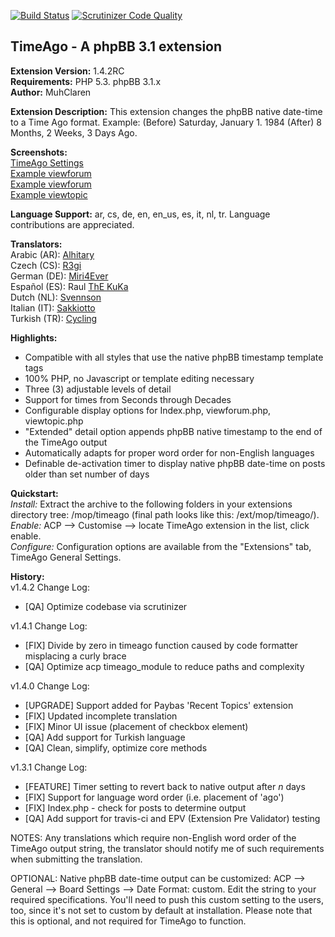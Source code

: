 [![Build Status](https://travis-ci.org/MuhClaren/timeago.svg?branch=master)](https://travis-ci.org/MuhClaren/timeago)
[![Scrutinizer Code Quality](https://scrutinizer-ci.com/g/MuhClaren/timeago/badges/quality-score.png?b=master)](https://scrutinizer-ci.com/g/MuhClaren/timeago/?branch=master)  

TimeAgo - A phpBB 3.1 extension
-------------------------------
**Extension Version:** 1.4.2RC    
**Requirements:** PHP 5.3. phpBB 3.1.x  
**Author:** MuhClaren  

**Extension Description:** This extension changes the phpBB native date-time to a Time Ago format. Example: (Before) Saturday, January 1. 1984 (After) 8 Months, 2 Weeks, 3 Days Ago.  

**Screenshots:**  
[TimeAgo Settings](https://www.imageforge.us/image/6OeW1)  
[Example viewforum](https://www.imageforge.us/image/12Rf)  
[Example viewforum](https://www.imageforge.us/image/1NZX)  
[Example viewtopic](https://www.imageforge.us/image/1LcW)  

**Language Support:** ar, cs, de, en, en_us, es, it, nl, tr. Language contributions are appreciated.  

**Translators:**  
Arabic (AR): [Alhitary](https://www.phpbb.com/community/memberlist.php?mode=viewprofile&u=294346)  
Czech (CS): [R3gi](https://www.phpbb.com/community/memberlist.php?mode=viewprofile&u=1407131)  
German (DE): [Miri4Ever](https://www.phpbb.com/community/memberlist.php?mode=viewprofile&u=1467791)  
Español (ES): Raul [ThE KuKa](https://www.phpbb.com/community/memberlist.php?mode=viewprofile&u=94590)  
Dutch (NL): [Svennson](https://www.phpbb.com/community/memberlist.php?mode=viewprofile&u=187939)  
Italian (IT): [Sakkiotto](https://www.phpbb.com/community/memberlist.php?mode=viewprofile&u=190154)  
Turkish (TR): [Cycling](https://www.phpbb.com/community/memberlist.php?mode=viewprofile&u=1506201)  

**Highlights:**  
 - Compatible with all styles that use the native phpBB timestamp template tags
 - 100% PHP, no Javascript or template editing necessary 
 - Three (3) adjustable levels of detail 
 - Support for times from Seconds through Decades 
 - Configurable display options for Index.php, viewforum.php, viewtopic.php 
 - "Extended" detail option appends phpBB native timestamp to the end of the TimeAgo output
 - Automatically adapts for proper word order for non-English languages
 - Definable de-activation timer to display native phpBB date-time on posts older than set number of days 

**Quickstart:**  
*Install:* Extract the archive to the following folders in your extensions directory tree: /mop/timeago (final path looks like this: /ext/mop/timeago/).   
*Enable:* ACP --> Customise --> locate TimeAgo extension in the list, click enable.  
*Configure:* Configuration options are available from the "Extensions" tab, TimeAgo General Settings.  

**History:**   
v1.4.2 Change Log:  
 - [QA] Optimize codebase via scrutinizer  
 
v1.4.1 Change Log:  
 - [FIX] Divide by zero in timeago function caused by code formatter misplacing a curly brace  
 - [QA] Optimize acp timeago_module to reduce paths and complexity  
 
v1.4.0 Change Log:  
 - [UPGRADE] Support added for Paybas 'Recent Topics' extension  
 - [FIX] Updated incomplete translation  
 - [FIX] Minor UI issue (placement of checkbox element)  
 - [QA] Add support for Turkish language  
 - [QA] Clean, simplify, optimize core methods  
 
v1.3.1 Change Log:  
 - [FEATURE] Timer setting to revert back to native output after *n* days
 - [FIX] Support for language word order (i.e.  placement of 'ago')  
 - [FIX] Index.php - check for posts to determine output  
 - [QA] Add support for travis-ci and EPV (Extension Pre Validator) testing

NOTES: Any translations which require non-English word order of the TimeAgo output string, the translator should notify me of such requirements when submitting the translation.

OPTIONAL: Native phpBB date-time output can be customized: ACP --> General --> Board Settings --> Date Format: custom. Edit the string to your required specifications. You'll need to push this custom setting to the users, too, since it's not set to custom by default at installation. Please note that this is optional, and not required for TimeAgo to function.
